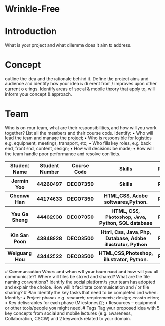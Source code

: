 # Wrinkle-Free
# Introduction
What is your project and what dilemma does it aim to address.
# Concept
outline the idea and the rationale behind it. Define the project aims and audience and identify how your idea is di erent from / improves upon other current o erings. Identify areas of social & mobile theory that apply to, will inform your concept & approach.
# Team
Who is on your team, what are their responsibilities, and how will you work together? List all the members and their course code. Identify:
• Who will lead the team and manage the project;
• Who is responsible for logistics e.g. equipment, meetings, transport, etc;
• Who fills key roles, e.g. back end, front end, content, design;
• How will decisions be made;
• How will the team handle poor performance and resolve conflicts.
<table>
  <tr>
  <th>Student Name</th>
  <th>Student Number</th>
  <th>Course Code</th>
  <th>Skills</th>
  <th>Roles</th>
  </tr>
  <tr>
  <th>Jermin Yoo</th>
  <th>44260497</th>
  <th>DECO7350</th>
  <th>Skills</th>
  <th>Roles</th>
  </tr>
  <tr>
  <th>Chenwu Han</th>
  <th>44174633</th>
  <th>DECO7350</th>
  <th>HTML,CSS, Adobe softwares,Python.</th>
  <th>Roles</th>
  </tr>
  <th>Yau Ga Sheng</th>
  <th>44462938</th>
  <th>DECO7350</th>
  <th>HTML, CSS, Photoshop, Java, Python, SQL database</th>
  <th>Roles</th>
  </tr>
  <tr>
  <th>Kin San Poon</th>
  <th>43848928</th>
  <th>DECO3500</th>
  <th>Html, Css, Java, Php, Database, Adobe illustrator, Python</th>
  <th>Roles</th>
  </tr>
  <tr>
  <th>Weiguang Hou</th>
  <th>43442522</th>
  <th>DECO3500</th>
  <th>HTML,CSS,Photoshop, illustrator, Python.</th>
  <th>Roles</th>
  </tr>
  
</table>
# Communication
Where and when will your team meet and how will you all communicate?1 Where will files be stored and shared? What are the file naming conventions?
Identify the social platform/s your team has adopted and explain the choice. How will it facilitate communication and / or file sharing?
# Plan
Identify the key tasks that need to be completed and when. Identify:
• Project phases e.g. research; requirements; design; construction;
• Key deliverables for each phase (Milestones)2;
• Resources – equipment or other tools/people you might need.
# Tags
Tag your proposed idea with 5 key concepts from social and mobile lectures (e.g. awareness, Collaboration, CSCW) and 2 keywords related to your domain.

